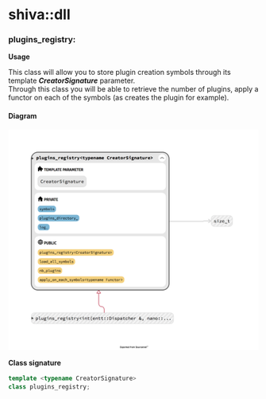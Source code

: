 # shiva::dll

### plugins\_registry:

**Usage**

This class will allow you to store plugin creation symbols through its template _**CreatorSignature**_ parameter.  
Through this class you will be able to retrieve the number of plugins, apply a functor on each of the symbols \(as creates the plugin for example\).

#### Diagram

![](../../.gitbook/assets/plugins_registry.png)

**Class signature**

```cpp
template <typename CreatorSignature>
class plugins_registry;
```

